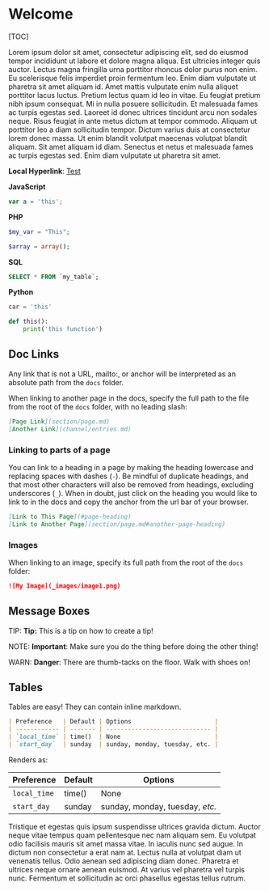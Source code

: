 # Welcome

[TOC]

Lorem ipsum dolor sit amet, consectetur adipiscing elit, sed do eiusmod tempor incididunt ut labore et dolore magna aliqua. Est ultricies integer quis auctor. Lectus magna fringilla urna porttitor rhoncus dolor purus non enim. Eu scelerisque felis imperdiet proin fermentum leo. Enim diam vulputate ut pharetra sit amet aliquam id. Amet mattis vulputate enim nulla aliquet porttitor lacus luctus. Pretium lectus quam id leo in vitae. Eu feugiat pretium nibh ipsum consequat. Mi in nulla posuere sollicitudin. Et malesuada fames ac turpis egestas sed. Laoreet id donec ultrices tincidunt arcu non sodales neque. Risus feugiat in ante metus dictum at tempor commodo. Aliquam ut porttitor leo a diam sollicitudin tempor. Dictum varius duis at consectetur lorem donec massa. Ut enim blandit volutpat maecenas volutpat blandit aliquam. Sit amet aliquam id diam. Senectus et netus et malesuada fames ac turpis egestas sed. Enim diam vulputate ut pharetra sit amet.

**Local Hyperlink**: [Test](pages/one.md#one-subheading-one)

**JavaScript**
```javascript
var a = 'this';
```

**PHP**
```php
$my_var = "This";

$array = array();
```

**SQL**
```sql
SELECT * FROM `my_table`;
```

**Python**
```python
car = 'this'

def this():
    print('this function')
```

## Doc Links

Any link that is not a URL, mailto:, or anchor will be interpreted as an absolute path from the `docs` folder.

When linking to another page in the docs, specify the full path to the file from the root of the `docs` folder, with no leading slash:

```md
[Page Link](section/page.md)
[Another Link](channel/entries.md)
```

### Linking to parts of a page

You can link to a heading in a page by making the heading lowercase and replacing spaces with dashes (`-`). Be mindful of duplicate headings, and that most other characters will also be removed from headings, excluding underscores (`_`). When in doubt, just click on the heading you would like to link to in the docs and copy the anchor from the url bar of your browser.

```md
[Link to This Page](#page-heading)
[Link to Another Page](section/page.md#another-page-heading)
```

### Images

When linking to an image, specify its full path from the root of the `docs` folder:

```md
![My Image](_images/image1.png)
```


## Message Boxes

TIP: **Tip:** This is a tip on how to create a tip!

NOTE: **Important**: Make sure you do the thing before doing the other thing!

WARN: **Danger**: There are thumb-tacks on the floor. Walk with shoes on!

## Tables

Tables are easy! They can contain inline markdown.

```md
| Preference   | Default | Options                       |
| ------------ | ------- | ----------------------------- |
| `local_time` | time()  | None                          |
| `start_day`  | sunday  | sunday, monday, tuesday, etc. |
```

Renders as:

| Preference   | Default | Options                         |
| ------------ | ------- | ------------------------------- |
| `local_time` | time()  | None                            |
| `start_day`  | sunday  | sunday, monday, tuesday, _etc._ |

Tristique et egestas quis ipsum suspendisse ultrices gravida dictum. Auctor neque vitae tempus quam pellentesque nec nam aliquam sem. Eu volutpat odio facilisis mauris sit amet massa vitae. In iaculis nunc sed augue. In dictum non consectetur a erat nam at. Lectus nulla at volutpat diam ut venenatis tellus. Odio aenean sed adipiscing diam donec. Pharetra et ultrices neque ornare aenean euismod. At varius vel pharetra vel turpis nunc. Fermentum et sollicitudin ac orci phasellus egestas tellus rutrum.
